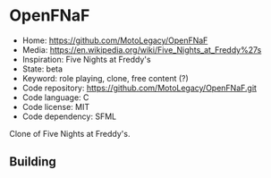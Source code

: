 # OpenFNaF

- Home: https://github.com/MotoLegacy/OpenFNaF
- Media: https://en.wikipedia.org/wiki/Five_Nights_at_Freddy%27s
- Inspiration: Five Nights at Freddy's
- State: beta
- Keyword: role playing, clone, free content (?)
- Code repository: https://github.com/MotoLegacy/OpenFNaF.git
- Code language: C
- Code license: MIT
- Code dependency: SFML

Clone of Five Nights at Freddy's.

## Building
